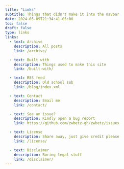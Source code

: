 ```yaml
---
title: "Links"
subtitle: Things that didn't make it into the navbar
date: 2024-05-09T21:34:41-05:00
toc: false
draft: false
type: links
links:
  - text: Archive
    description: All posts
    link: /archive/

  - text: Built with
    description: Things used to make this site
    link: /built-with/

  - text: RSS feed
    description: Old school sub
    link: /blog/index.xml

  - text: Contact
    description: Email me
    link: /contact/

  - text: See an issue?
    description: Kindly open a bug report
    link: https://github.com/zwbetz-gh/zwbetz/issues

  - text: License
    description: Share away, just give credit please
    link: /license/

  - text: Disclaimer
    description: Boring legal stuff
    link: /disclaimer/
---
```

